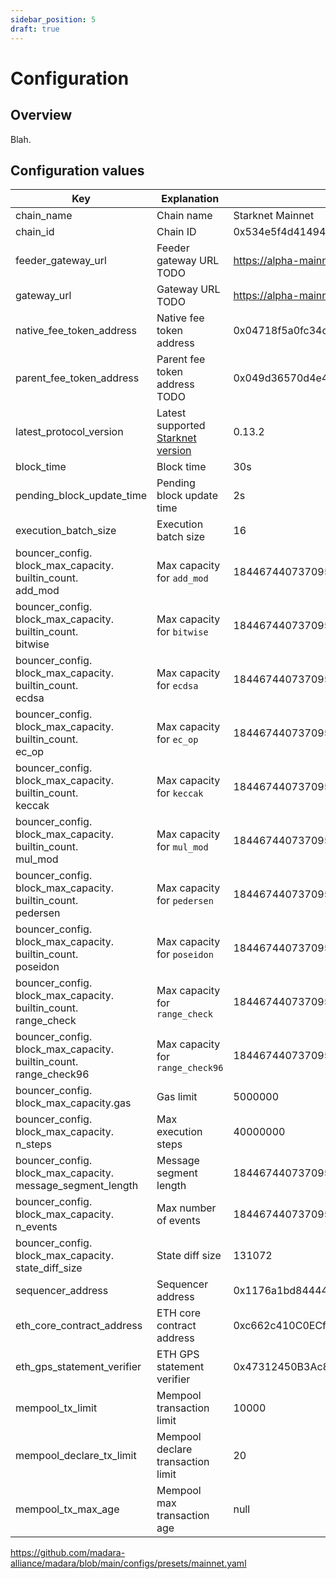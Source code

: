 ```yaml
---
sidebar_position: 5
draft: true
---
```


# Configuration

## Overview

Blah.

## Configuration values

| **Key** | **Explanation** | **Default Value** |
|---------|-----------------|-------------------|
| chain_name | Chain name | Starknet Mainnet |
| chain_id | Chain ID | 0x534e5f4d41494e |
| feeder_gateway_url | Feeder gateway URL TODO | https://alpha-mainnet.starknet.io/feeder_gateway/ |
| gateway_url | Gateway URL TODO | https://alpha-mainnet.starknet.io/gateway/ |
| native_fee_token_address | Native fee token address | 0x04718f5a0fc34cc1af16a1cdee98ffb20c31f5cd61d6ab07201858f4287c938d |
| parent_fee_token_address | Parent fee token address TODO | 0x049d36570d4e46f48e99674bd3fcc84644ddd6b96f7c741b1562b82f9e004dc7 |
| latest_protocol_version | Latest supported [Starknet version](https://www.starknet.io/developers/roadmap/) | 0.13.2 |
| block_time | Block time | 30s |
| pending_block_update_time | Pending block update time | 2s |
| execution_batch_size | Execution batch size | 16 |
| bouncer_config.<br/>block_max_capacity.<br/>builtin_count.<br/>add_mod | Max capacity for `add_mod` | 18446744073709551615 |
| bouncer_config.<br/>block_max_capacity.<br/>builtin_count.<br/>bitwise | Max capacity for `bitwise` | 18446744073709551615 |
| bouncer_config.<br/>block_max_capacity.<br/>builtin_count.<br/>ecdsa | Max capacity for `ecdsa` | 18446744073709551615 |
| bouncer_config.<br/>block_max_capacity.<br/>builtin_count.<br/>ec_op | Max capacity for `ec_op` | 18446744073709551615 |
| bouncer_config.<br/>block_max_capacity.<br/>builtin_count.<br/>keccak | Max capacity for `keccak` | 18446744073709551615 |
| bouncer_config.<br/>block_max_capacity.<br/>builtin_count.<br/>mul_mod | Max capacity for `mul_mod` | 18446744073709551615 |
| bouncer_config.<br/>block_max_capacity.<br/>builtin_count.<br/>pedersen | Max capacity for `pedersen` | 18446744073709551615 |
| bouncer_config.<br/>block_max_capacity.<br/>builtin_count.<br/>poseidon | Max capacity for `poseidon` | 18446744073709551615 |
| bouncer_config.<br/>block_max_capacity.<br/>builtin_count.<br/>range_check | Max capacity for `range_check` | 18446744073709551615 |
| bouncer_config.<br/>block_max_capacity.<br/>builtin_count.<br/>range_check96 | Max capacity for `range_check96` | 18446744073709551615 |
| bouncer_config.<br/>block_max_capacity.gas | Gas limit | 5000000 |
| bouncer_config.<br/>block_max_capacity.<br/>n_steps | Max execution steps | 40000000 |
| bouncer_config.<br/>block_max_capacity.<br/>message_segment_length | Message segment length | 18446744073709551615 |
| bouncer_config.<br/>block_max_capacity.<br/>n_events | Max number of events | 18446744073709551615 |
| bouncer_config.<br/>block_max_capacity.<br/>state_diff_size | State diff size | 131072 |
| sequencer_address | Sequencer address | 0x1176a1bd84444c89232ec27754698e5d2e7e1a7f1539f12027f28b23ec9f3d8 |
| eth_core_contract_address | ETH core contract address | 0xc662c410C0ECf747543f5bA90660f6ABeBD9C8c4 |
| eth_gps_statement_verifier | ETH GPS statement verifier | 0x47312450B3Ac8b5b8e247a6bB6d523e7605bDb60 |
| mempool_tx_limit | Mempool transaction limit | 10000 |
| mempool_declare_tx_limit | Mempool declare transaction limit | 20 |
| mempool_tx_max_age | Mempool max transaction age | null |


https://github.com/madara-alliance/madara/blob/main/configs/presets/mainnet.yaml


